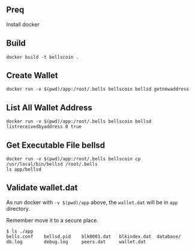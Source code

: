 ## Preq

Install docker

## Build

```
docker build -t bellscoin . 
```

## Create Wallet

```
docker run -v $(pwd)/app:/root/.bells bellscoin bellsd getnewaddress
```

## List All Wallet Address

```
docker run -v $(pwd)/app:/root/.bells bellscoin bellsd listreceivedbyaddress 0 true
```

## Get Executable File bellsd

```
docker run -v $(pwd)/app:/root/.bells bellscoin cp /usr/local/bin/bellsd /root/.bells
ls app/bellsd
```


## Validate wallet.dat

As run docker with `-v $(pwd)/app` above, the `wallet.dat` will be in `app` directory.

Remember move it to a secure place.

```
$ ls ./app
bells.conf    bellsd.pid    blk0001.dat   blkindex.dat  database/     db.log        debug.log     peers.dat     wallet.dat
```
